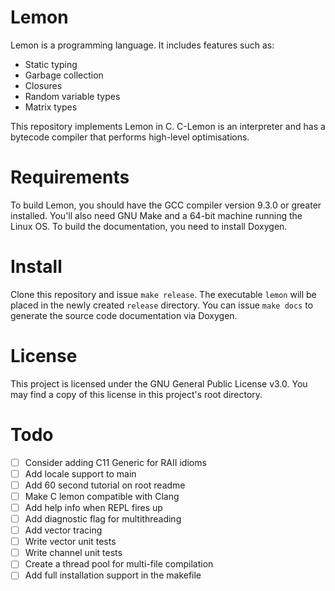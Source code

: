 # Lemon

Lemon is a programming language. It includes features such as:

- Static typing
- Garbage collection
- Closures
- Random variable types
- Matrix types

This repository implements Lemon in C. C-Lemon is an interpreter and has a bytecode compiler that performs high-level optimisations.

# Requirements

To build Lemon, you should have the GCC compiler version 9.3.0 or greater installed. You'll also need GNU Make and a 64-bit machine running the Linux OS. To build the documentation, you need to install Doxygen.

# Install

Clone this repository and issue `make release`. The executable `lemon` will be placed in the newly created `release` directory. You can issue `make docs` to generate the source code documentation via Doxygen.

# License

This project is licensed under the GNU General Public License v3.0. You may find a copy of this license in this project's root directory.

# Todo

- [ ] Consider adding C11 Generic for RAII idioms
- [ ] Add locale support to main
- [ ] Add 60 second tutorial on root readme
- [ ] Make C lemon compatible with Clang
- [ ] Add help info when REPL fires up
- [ ] Add diagnostic flag for multithreading
- [ ] Add vector tracing
- [ ] Write vector unit tests
- [ ] Write channel unit tests
- [ ] Create a thread pool for multi-file compilation
- [ ] Add full installation support in the makefile
